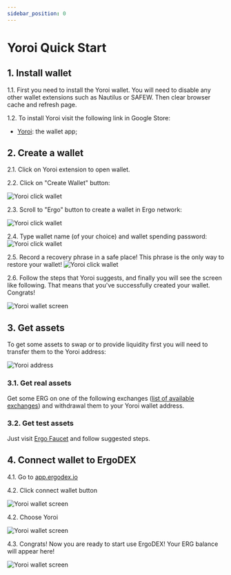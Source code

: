 ```yaml
---
sidebar_position: 0
---
```


# Yoroi Quick Start

## 1. Install wallet
1.1. First you need to install the Yoroi wallet. You will need to disable any other wallet extensions such as Nautilus or SAFEW. Then clear browser cache and refresh page.

1.2. To install Yoroi visit the following link in Google Store:
- [Yoroi](https://chrome.google.com/webstore/detail/yoroi/ffnbelfdoeiohenkjibnmadjiehjhajb?hl=en): the wallet app;

## 2. Create a wallet

2.1. Click on Yoroi extension to open wallet.

2.2. Click on "Create Wallet" button:

![Yoroi click wallet](/img/user-guides/quick-start/2.png)

2.3. Scroll to "Ergo" button to create a wallet in Ergo network:

![Yoroi click wallet](/img/user-guides/quick-start/3.png)

2.4. Type wallet name (of your choice) and wallet spending password:
![Yoroi click wallet](/img/user-guides/quick-start/4.png)

2.5. Record a recovery phrase in a safe place! This phrase is the only way to restore your wallet!
![Yoroi click wallet](/img/user-guides/quick-start/5.png)

2.6. Follow the steps that Yoroi suggests, and finally you will see the screen like following. That means that you've 
successfully created your wallet. Congrats!

![Yoroi wallet screen](/img/user-guides/quick-start/6.png)

## 3. Get assets

To get some assets to swap or to provide liquidity first you will need to transfer them to the Yoroi address:

![Yoroi address](/img/user-guides/quick-start/7.png)

### 3.1. Get real assets

Get some ERG on one of the following exchanges ([list of available exchanges](https://ergoplatform.org/en/exchanges/)) and
  withdrawal them to your Yoroi wallet address.

### 3.2. Get test assets
Just visit [Ergo Faucet](https://ergofaucet.org/) and follow suggested steps.

## 4. Connect wallet to ErgoDEX

4.1. Go to [app.ergodex.io](https://app.ergodex.io)

4.2. Click connect wallet button

![Yoroi wallet screen](/img/user-guides/quick-start/8.png)

4.2. Choose Yoroi

![Yoroi wallet screen](/img/user-guides/quick-start/9.png)

4.3. Congrats! Now you are ready to start use ErgoDEX! Your ERG balance will appear here!

![Yoroi wallet screen](/img/user-guides/quick-start/10.png)

